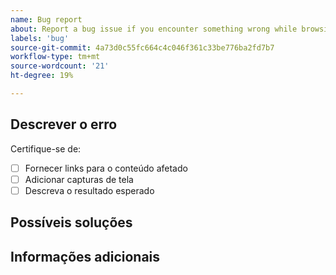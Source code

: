 ```yaml
---
name: Bug report
about: Report a bug issue if you encounter something wrong while browsing our documentation
labels: 'bug'
source-git-commit: 4a73d0c55fc664c4c046f361c33be776ba2fd7b7
workflow-type: tm+mt
source-wordcount: '21'
ht-degree: 19%

---
```



## Descrever o erro

<!-- (REQUIRED) What is the issue or current behavior? -->

Certifique-se de:

- [ ] Fornecer links para o conteúdo afetado
- [ ] Adicionar capturas de tela
- [ ] Descreva o resultado esperado

## Possíveis soluções

<!-- (OPTIONAL) What would a solution for this issue look like? -->

## Informações adicionais

<!-- (OPTIONAL) What other information can you provide about this issue? -->

<!-- Thank you for taking the time to report the issue. -->
